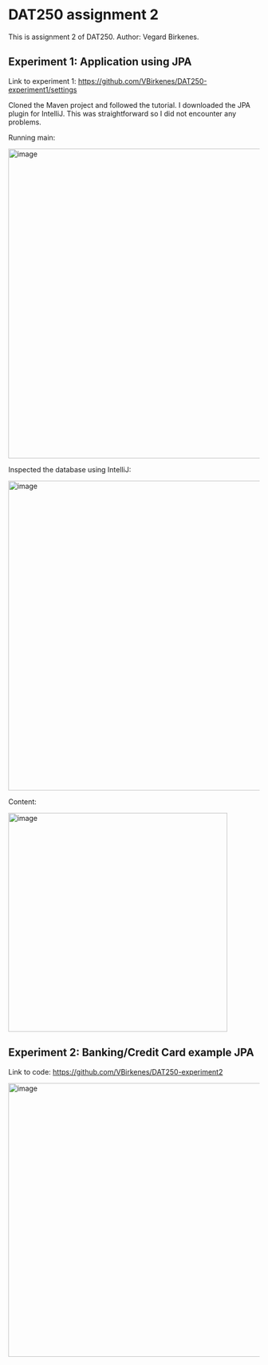 # DAT250 assignment 2

This is assignment 2 of DAT250. Author: Vegard Birkenes.

## Experiment 1: Application using JPA

Link to experiment 1: https://github.com/VBirkenes/DAT250-experiment1/settings

Cloned the Maven project and followed the tutorial. I downloaded the JPA plugin for IntelliJ. This was straightforward so I did not encounter any problems.

Running main:

<img width="621" alt="image" src="https://user-images.githubusercontent.com/50453041/132947818-92bc6454-3f02-4905-a0e1-1e32a5b658db.png">

Inspected the database using IntelliJ:

<img width="621" alt="image" src="https://user-images.githubusercontent.com/50453041/132947305-a78cd0ce-e12a-4763-a5c6-71ab7ff91fbd.png">

Content:

<img width="439" alt="image" src="https://user-images.githubusercontent.com/50453041/132947932-b3d5607a-c1dc-46b3-8466-62d5a9f83086.png">


## Experiment 2: Banking/Credit Card example JPA

Link to code: https://github.com/VBirkenes/DAT250-experiment2

<img width="549" alt="image" src="https://user-images.githubusercontent.com/50453041/132953714-6d81af8b-a0c4-4e37-8443-1a6b5b78e17d.png">




